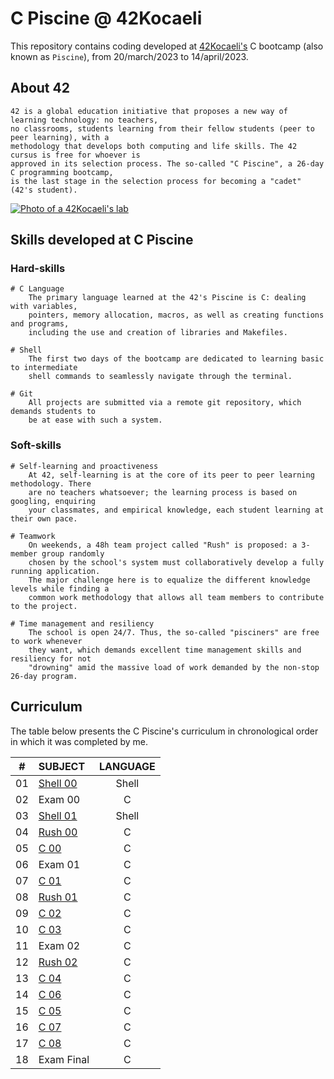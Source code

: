 # C Piscine @ 42Kocaeli

This repository contains coding developed at [42Kocaeli's](https://42kocaeli.com.tr/) C bootcamp (also known as `Piscine`), from 20/march/2023 to 14/april/2023.

## About 42

	42 is a global education initiative that proposes a new way of learning technology: no teachers,
	no classrooms, students learning from their fellow students (peer to peer learning), with a
	methodology that develops both computing and life skills. The 42 cursus is free for whoever is
	approved in its selection process. The so-called "C Piscine", a 26-day C programming bootcamp,
	is the last stage in the selection process for becoming a "cadet" (42's student).

[![Photo of a 42Kocaeli's lab](https://bilisimvadisi.com.tr/wp-content/uploads/2022/05/42_Yazilim_Okullari_0011.jpg)](https://42kocaeli.com.tr/)

## Skills developed at C Piscine

### Hard-skills
	# C Language
		The primary language learned at the 42's Piscine is C: dealing with variables,
		pointers, memory allocation, macros, as well as creating functions and programs,
		including the use and creation of libraries and Makefiles.

	# Shell
		The first two days of the bootcamp are dedicated to learning basic to intermediate
		shell commands to seamlessly navigate through the terminal.

	# Git
		All projects are submitted via a remote git repository, which demands students to
		be at ease with such a system.

### Soft-skills
	# Self-learning and proactiveness
		At 42, self-learning is at the core of its peer to peer learning methodology. There
		are no teachers whatsoever; the learning process is based on googling, enquiring
		your classmates, and empirical knowledge, each student learning at their own pace.

	# Teamwork
		On weekends, a 48h team project called "Rush" is proposed: a 3-member group randomly
		chosen by the school's system must collaboratively develop a fully running application.
		The major challenge here is to equalize the different knowledge levels while finding a
		common work methodology that allows all team members to contribute to the project.

	# Time management and resiliency
		The school is open 24/7. Thus, the so-called "pisciners" are free to work whenever
		they want, which demands excellent time management skills and resiliency for not
		"drowning" amid the massive load of work demanded by the non-stop 26-day program.

## Curriculum

The table below presents the C Piscine's curriculum in chronological order in which it was completed by me.

|#	|SUBJECT							|LANGUAGE			
|:-:|:--								|:-:							
|01	|[Shell 00](./shell_00)	|Shell			
|02	|Exam 00							|C			
|03	|[Shell 01](./c_piscine_shell_01)	|Shell			
|04	|[Rush 00](./c_piscine_rush_00)		|C					
|05	|[C 00](./c_piscine_c_00)			|C			
|06	|Exam 01							|C			
|07	|[C 01](./c_piscine_c_01)			|C			
|08	|[Rush 01](./c_piscine_rush_01)		|C			
|09	|[C 02](./c_piscine_c_02)			|C			
|10	|[C 03](./c_piscine_c_03)			|C			
|11	|Exam 02							|C			
|12	|[Rush 02](./c_piscine_rush_02)		|C			
|13	|[C 04](./c_piscine_c_04)			|C			
|14	|[C 06](./c_piscine_c_06)			|C			
|15	|[C 05](./c_piscine_c_05)			|C			
|16	|[C 07](./c_piscine_c_07)			|C			
|17	|[C 08](./c_piscine_c_08)			|C	
|18	|Exam Final							|C	
